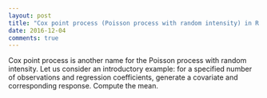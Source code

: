 ```yaml
---
layout: post
title: "Cox point process (Poisson process with random intensity) in R and STAN."
date: 2016-12-04
comments: true
---
```


Cox point process is another name for the Poisson process with random intensity. Let us consider an introductory example: 
for a specified number of observations and regression coefficients, generate a covariate and corresponding response. 
Compute the mean.

<script src="https://gist.github.com/elizavetasemenova/af7c2e8cd908f725076856e16be4d1f8.js"></script>
